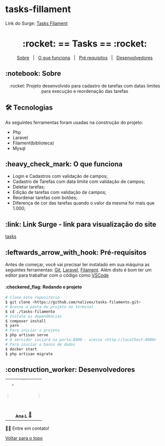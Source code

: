 # tasks-fillament
Link do Surge: <a href="http://tasks-fatto.herokuapp.com/admin">Tasks Filament</a>
<h1 align="center" id="top">:rocket: == Tasks == :rocket:</h1>

<p align="center">
  <a href="#sobre">Sobre</a> &#xa0; | &#xa0; 
  <a href="#funciona">O que funciona</a> &#xa0; | &#xa0;
  <a href="#requisitos">Pré requisitos</a> &#xa0; | &#xa0;
  <a href="#desenvolvedores">Desenvolvedores</a>
</p>

<h2 id="sobre">:notebook: Sobre </h2>

<p align="center">:rocket: Projeto desenvolvido para cadastro de tarefas com datas limites para execução e reordenação das tarefas </p>

<h2 id="tecnologias"> 🛠 Tecnologias </h2>

As seguintes ferramentas foram usadas na construção do projeto:

* Php
* Laravel 
* Filament(biblioteca)
* Mysql

<h2 id="funciona">:heavy_check_mark: O que funciona</h2>

* Login e Cadastros com validação de campos;
* Cadastro de Tarefas com data limite com validação de campos;
* Deletar tarefas;
* Edição de tarefas com validação de campos;
* Reordenar tarefas com botões;
* Diferença de cor das tarefas quando o valor da mesma for mais que 1.000;
 

<h2 id="link">:link: Link Surge - link para visualização do site</h2>
<a href="http://tasks-fatto.herokuapp.com/admin">tasks</a>



<h2 id="requisitos">:leftwards_arrow_with_hook: Pré-requisitos</h2>

Antes de começar, você vai precisar ter instalado em sua máquina as seguintes ferramentas:
[Git](https://git-scm.com), [Laravel](https://laravel.com), [Filament](https://filamentphp.com/). 
Além disto é bom ter um editor para trabalhar com o código como [VSCode](https://code.visualstudio.com/)

<h4>:checkered_flag: Rodando o projeto </h4>

```bash
# Clone este repositório
$ git clone <https://github.com/nalivex/tasks-filamento.git>
# Acesse a pasta do projeto no terminal
$ cd ./tasks-filamento
# Instale as dependências
$ composer install
$ yarn
# Para iniciar o projeto
$ php artisan serve
# O servidor inciará na porta:8000 - acesse <http://localhost:8000>
# Para iniciar o banco de dados
$ docker start
$ php artisan migrate
```

<h2 id="desenvolvedores">:construction_worker: Desenvolvedores</h2>

<table> 
<tr>
 
<td align="center"><a href="https://github.com/nalivex"><img style="border-radius: 50%" src="https://ca.slack-edge.com/TLAVDH7C2-U020JT4QD08-728187f5c368-512" width="100px" alt=""/>
 <br />
 <sub><b>Ana L</b></sub></a> <a href="https://github.com/nalivex">🚀</a></td>
 
</tr>
  
</table>

👋🏽 Entre em contato!

<a href="#top">Voltar para o topo</a>
